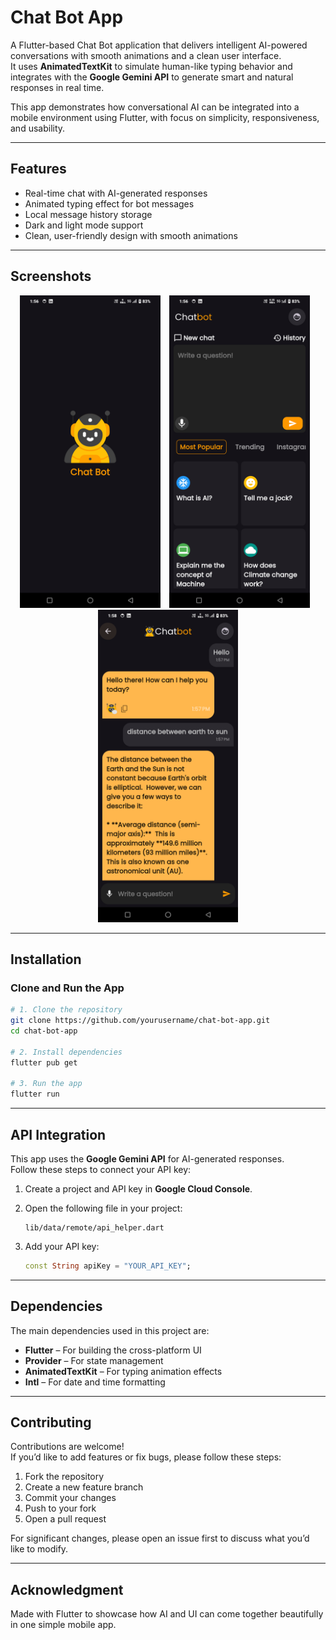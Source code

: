 # Chat Bot App

A Flutter-based Chat Bot application that delivers intelligent AI-powered conversations with smooth animations and a clean user interface.  
It uses **AnimatedTextKit** to simulate human-like typing behavior and integrates with the **Google Gemini API** to generate smart and natural responses in real time.

This app demonstrates how conversational AI can be integrated into a mobile environment using Flutter, with focus on simplicity, responsiveness, and usability.

---

## Features

- Real-time chat with AI-generated responses  
- Animated typing effect for bot messages  
- Local message history storage  
- Dark and light mode support  
- Clean, user-friendly design with smooth animations  

---

## Screenshots

<div align="center">
  <img src="./Screenshot_20250217_135620.png" height="500" alt="Splash Screen" style="margin-right:10px;" />
  <img src="./Screenshot_20250217_135633.png" height="500" alt="Home Screen" style="margin-right:10px;" />
  <img src="./Screenshot_20250217_135822.png" height="500" alt="Chat Screen" />
</div>

---

## Installation

### Clone and Run the App
```bash
# 1. Clone the repository
git clone https://github.com/yourusername/chat-bot-app.git
cd chat-bot-app

# 2. Install dependencies
flutter pub get

# 3. Run the app
flutter run
```

---

## API Integration

This app uses the **Google Gemini API** for AI-generated responses.  
Follow these steps to connect your API key:

1. Create a project and API key in **Google Cloud Console**.  
2. Open the following file in your project:

   ```
   lib/data/remote/api_helper.dart
   ```

3. Add your API key:
   ```dart
   const String apiKey = "YOUR_API_KEY";
   ```

---

## Dependencies

The main dependencies used in this project are:

- **Flutter** – For building the cross-platform UI  
- **Provider** – For state management  
- **AnimatedTextKit** – For typing animation effects  
- **Intl** – For date and time formatting  

---

## Contributing

Contributions are welcome!  
If you’d like to add features or fix bugs, please follow these steps:

1. Fork the repository  
2. Create a new feature branch  
3. Commit your changes  
4. Push to your fork  
5. Open a pull request  

For significant changes, please open an issue first to discuss what you’d like to modify.

---

## Acknowledgment

Made with Flutter to showcase how AI and UI can come together beautifully in one simple mobile app.
